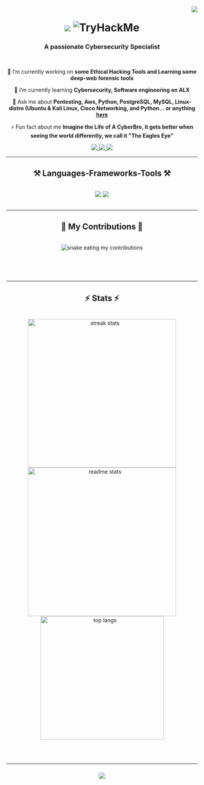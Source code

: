 <img align="right" src="https://visitor-badge.laobi.icu/badge?page_id=James-chuks.James-chuks" />

<h1 align="center">
    <img src="https://readme-typing-svg.herokuapp.com/?font=Righteous&size=35&center=true&vCenter=true&width=500&height=70&duration=4000&lines=Hi+There!+👋;+I'm+James-Ude+Chukwuemeka!;" />
    
<img src="https://tryhackme-badges.s3.amazonaws.com/Cyberbro7.png" alt="TryHackMe">

</h1>

<h3 align="center">A passionate Cybersecurity Specialist </h3>

<br/>

<div align="center">
 
 🔭 I’m currently working on **some Ethical Hacking Tools and Learning some deep-web forensic tools**
 
 🌱 I’m currently learning **Cybersecurity, Software engineering on ALX**

 💬 Ask me about **Pentesting, Aws, Python, PostgreSQL, MySQL, Linux-distro (Ubuntu & Kali Linux, Cisco Networking, and Python... or anything [here](https://github.com/James-chuks/James-chuks/issues)**

 ⚡ Fun fact about me **Imagine the Life of A CyberBro, it gets better when seeing the world differently, we call it "The Eagles Eye"**
 
 </div>
 
<div align="center"> 
  <a href="mailto:udejames27@gmail.com">
    <img src="https://img.shields.io/badge/Gmail-333333?style=for-the-badge&logo=gmail&logoColor=red" />
  </a>
  <a href="https://www.linkedin.com/in/james-james-ude-04a12bbb" target="_blank">
        <img src="https://img.shields.io/badge/LinkedIn-0077B5?style=for-the-badge&logo=linkedin&logoColor=white" target="_blank" />
  </a>
  <a href="https://github.com/James-chuks" target="_blank">
     <img src="https://img.shields.io/badge/Portfolio-FF5722?style=for-the-badge&logo=todoist&logoColor=white" target="_blank" /> <!-- PostgreSQL, Apple, google-chrome are other good icon options -->
  </a>
</div>

 <hr/>
 
<h2 align="center">⚒️ Languages-Frameworks-Tools ⚒️</h2>
<br/>
<div align="center">
    <img src="https://skillicons.dev/icons?i=react,bootstrap,mui,html,css,vscode,github,figma,tailwind,git,r" />
    <img src="https://skillicons.dev/icons?i=nodejs,python,javascript,typescript,express,firebase,mongodb,c,java,nextjs,mysql,flask" /><br>
</div>

<br/>
<hr/>

<div align="center">
  <h2>🐍 My Contributions 🐍</h2>
  <br>
  <img alt="snake eating my contributions" src="https://raw.githubusercontent.com/James-chuks/James-chuks/output/github-contribution-grid-snake.svg" />
  
  <br/><br/><br/>
</div>

<hr/>

<h2 align="center">⚡ Stats ⚡</h2>

<br>
<div align=center>
  <img width=390 src="https://github-readme-streak-stats.demolab.com/?user=James-chuks&count_private=true&theme=react&border_radius=10" alt="streak stats"/>
  <img width=390 src="https://github-readme-stats.vercel.app/api?username=James-chuks&count_private=true&show_icons=true&theme=react&rank_icon=github&border_radius=10" alt="readme stats" />
  <br/>
  <img width=325 align="center" src="https://github-readme-stats.vercel.app/api/top-langs/?username=James-chuks&hide=HTML&langs_count=8&layout=compact&theme=react&border_radius=10&size_weight=0.5&count_weight=0.5&exclude_repo=github-readme-stats" alt="top langs" />
</div>

<br/><br/>
<hr/>

<h3 align="center">
    <img src="https://readme-typing-svg.herokuapp.com/?font=Righteous&size=25&center=true&vCenter=true&width=500&height=70&duration=4000&lines=Thanks+for+visiting!+✌️;+Shoot+me+a+message+on+Linkedin!;I'm+always+down+to+collab+:)">
</h3>

<br/>

